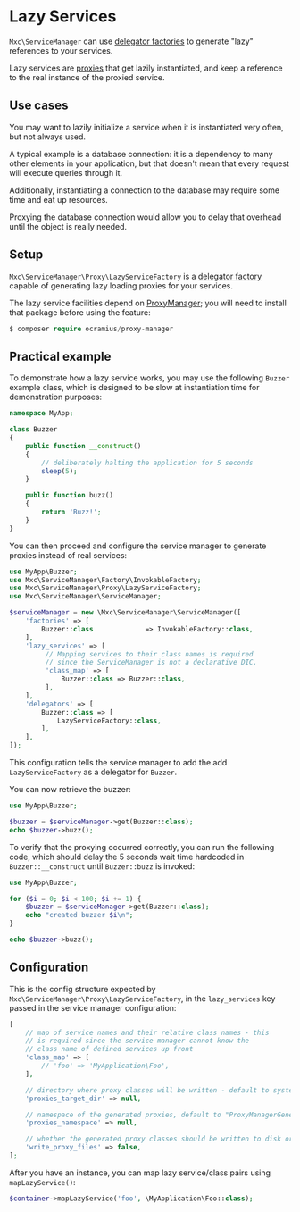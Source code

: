 # Lazy Services

`Mxc\ServiceManager` can use [delegator factories](delegators.md) to generate
"lazy" references to your services.

Lazy services are [proxies](http://en.wikipedia.org/wiki/Proxy_pattern) that
get lazily instantiated, and keep a reference to the real instance of
the proxied service.

## Use cases

You may want to lazily initialize a service when it is instantiated very often,
but not always used.

A typical example is a database connection: it is a dependency to many other
elements in your application, but that doesn't mean that every request will
execute queries through it.

Additionally, instantiating a connection to the database may require some time
and eat up resources.

Proxying the database connection would allow you to delay that overhead until the
object is really needed.

## Setup

`Mxc\ServiceManager\Proxy\LazyServiceFactory` is a [delegator factory](delegators.md)
capable of generating lazy loading proxies for your services.

The lazy service facilities depend on [ProxyManager](https://github.com/Ocramius/ProxyManager);
you will need to install that package before using the feature:

```php
$ composer require ocramius/proxy-manager
```

## Practical example

To demonstrate how a lazy service works, you may use the following `Buzzer`
example class, which is designed to be slow at instantiation time for
demonstration purposes:

```php
namespace MyApp;

class Buzzer
{
    public function __construct()
    {
        // deliberately halting the application for 5 seconds
        sleep(5);
    }

    public function buzz()
    {
        return 'Buzz!';
    }
}
```

You can then proceed and configure the service manager to generate proxies
instead of real services:

```php
use MyApp\Buzzer;
use Mxc\ServiceManager\Factory\InvokableFactory;
use Mxc\ServiceManager\Proxy\LazyServiceFactory;
use Mxc\ServiceManager\ServiceManager;

$serviceManager = new \Mxc\ServiceManager\ServiceManager([
    'factories' => [
        Buzzer::class             => InvokableFactory::class,
    ],
    'lazy_services' => [
         // Mapping services to their class names is required
         // since the ServiceManager is not a declarative DIC.
         'class_map' => [
             Buzzer::class => Buzzer::class,
         ],
    ],
    'delegators' => [
        Buzzer::class => [
            LazyServiceFactory::class,
        ],
    ],
]);
```

This configuration tells the service manager to add the add
`LazyServiceFactory` as a delegator for `Buzzer`.

You can now retrieve the buzzer:

```php
use MyApp\Buzzer;

$buzzer = $serviceManager->get(Buzzer::class);
echo $buzzer->buzz();
```

To verify that the proxying occurred correctly, you can run the following code,
which should delay the 5 seconds wait time hardcoded in `Buzzer::__construct`
until `Buzzer::buzz` is invoked:

```php
use MyApp\Buzzer;

for ($i = 0; $i < 100; $i += 1) {
    $buzzer = $serviceManager->get(Buzzer::class);
    echo "created buzzer $i\n";
}

echo $buzzer->buzz();
```

## Configuration

This is the config structure expected by `Mxc\ServiceManager\Proxy\LazyServiceFactory`,
in the `lazy_services` key passed in the service manager configuration:

```php
[
    // map of service names and their relative class names - this
    // is required since the service manager cannot know the
    // class name of defined services up front
    'class_map' => [
        // 'foo' => 'MyApplication\Foo',
    ],

    // directory where proxy classes will be written - default to system_get_tmp_dir()
    'proxies_target_dir' => null,

    // namespace of the generated proxies, default to "ProxyManagerGeneratedProxy"
    'proxies_namespace' => null,

    // whether the generated proxy classes should be written to disk or generated on-the-fly
    'write_proxy_files' => false,
];
```

After you have an instance, you can map lazy service/class pairs using
`mapLazyService()`:

```php
$container->mapLazyService('foo', \MyApplication\Foo::class);
```
